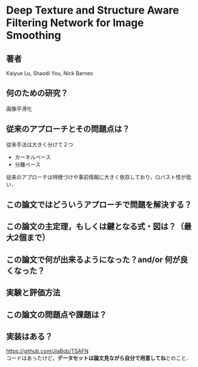  # Deep Texture and Structure Aware Filtering Network for Image Smoothing
 ## 著者
Kaiyue Lu, Shaodi You, Nick Barnes

 ## 何のための研究？
画像平滑化

 ## 従来のアプローチとその問題点は？
従来手法は大きく分けて２つ
- カーネルベース
- 分離ベース

従来のアプローチは特徴づけや事前情報に大きく依存しており，ロバスト性が低い．

 ## この論文ではどういうアプローチで問題を解決する？


 ## この論文の主定理，もしくは鍵となる式・図は？（最大2個まで）


 ## この論文で何が出来るようになった？and/or 何が良くなった？　

 ## 実験と評価方法


 ## この論文の問題点や課題は？

 ## 実装はある？
 https://github.com/JiaBob/TSAFN  
 コードはあったけど，**データセットは論文見ながら自分で用意してね**とのこと．
